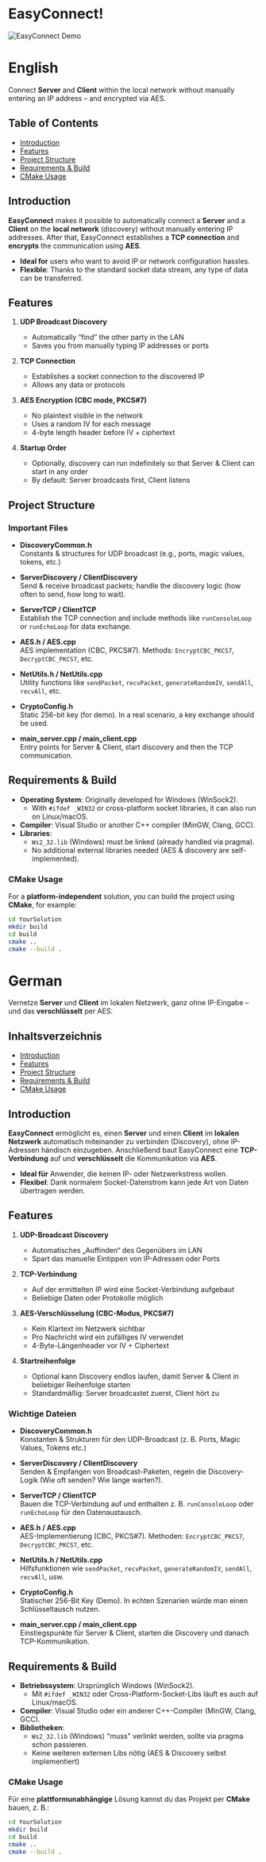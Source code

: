 # EasyConnect!
![EasyConnect Demo](https://i.ibb.co/jHmXpHP/screeni.png)
# English
Connect **Server** and **Client** within the local network without manually entering an IP address – and encrypted via AES.

## Table of Contents
- [Introduction](#introduction)
- [Features](#features)
- [Project Structure](#project-structure)
- [Requirements & Build](#requirements--build)
- [CMake Usage](#cmake-usage)

## Introduction
**EasyConnect** makes it possible to automatically connect a **Server** and a **Client** on the **local network** (discovery) without manually entering IP addresses. After that, EasyConnect establishes a **TCP connection** and **encrypts** the communication using **AES**.

- **Ideal for** users who want to avoid IP or network configuration hassles.  
- **Flexible**: Thanks to the standard socket data stream, any type of data can be transferred.

## Features

1. **UDP Broadcast Discovery**  
   - Automatically “find” the other party in the LAN  
   - Saves you from manually typing IP addresses or ports

2. **TCP Connection**  
   - Establishes a socket connection to the discovered IP  
   - Allows any data or protocols

3. **AES Encryption (CBC mode, PKCS#7)**  
   - No plaintext visible in the network  
   - Uses a random IV for each message  
   - 4-byte length header before IV + ciphertext

4. **Startup Order**  
   - Optionally, discovery can run indefinitely so that Server & Client can start in any order  
   - By default: Server broadcasts first, Client listens

## Project Structure

### Important Files

- **DiscoveryCommon.h**  
  Constants & structures for UDP broadcast (e.g., ports, magic values, tokens, etc.)

- **ServerDiscovery / ClientDiscovery**  
  Send & receive broadcast packets; handle the discovery logic (how often to send, how long to wait).

- **ServerTCP / ClientTCP**  
  Establish the TCP connection and include methods like `runConsoleLoop` or `runEchoLoop` for data exchange.

- **AES.h / AES.cpp**  
  AES implementation (CBC, PKCS#7). Methods: `EncryptCBC_PKCS7`, `DecryptCBC_PKCS7`, etc.

- **NetUtils.h / NetUtils.cpp**  
  Utility functions like `sendPacket`, `recvPacket`, `generateRandomIV`, `sendAll`, `recvAll`, etc.

- **CryptoConfig.h**  
  Static 256-bit key (for demo). In a real scenario, a key exchange should be used.

- **main_server.cpp / main_client.cpp**  
  Entry points for Server & Client, start discovery and then the TCP communication.

## Requirements & Build

- **Operating System**: Originally developed for Windows (WinSock2).  
  - With `#ifdef _WIN32` or cross-platform socket libraries, it can also run on Linux/macOS.
- **Compiler**: Visual Studio or another C++ compiler (MinGW, Clang, GCC).  
- **Libraries**:  
  - `Ws2_32.lib` (Windows) must be linked (already handled via pragma).  
  - No additional external libraries needed (AES & discovery are self-implemented).

### CMake Usage

For a **platform-independent** solution, you can build the project using **CMake**, for example:
```bash
cd YourSolution
mkdir build
cd build
cmake ..
cmake --build .
```
# German
Vernetze **Server** und **Client** im lokalen Netzwerk, ganz ohne IP-Eingabe – und das **verschlüsselt** per AES.


## Inhaltsverzeichnis
- [Introduction](#introduction)
- [Features](#features)
- [Project Structure](#project-structure)
- [Requirements & Build](#requirements--build)
- [CMake Usage](#cmake-usage)


## Introduction
**EasyConnect** ermöglicht es, einen **Server** und einen **Client** im **lokalen Netzwerk** automatisch miteinander zu verbinden (Discovery), ohne IP-Adressen händisch einzugeben. Anschließend baut EasyConnect eine **TCP-Verbindung** auf und **verschlüsselt** die Kommunikation via **AES**.

- **Ideal für** Anwender, die keinen IP- oder Netzwerkstress wollen.  
- **Flexibel**: Dank normalem Socket-Datenstrom kann jede Art von Daten übertragen werden.

## Features

1. **UDP-Broadcast Discovery**  
   - Automatisches „Auffinden“ des Gegenübers im LAN  
   - Spart das manuelle Eintippen von IP-Adressen oder Ports

2. **TCP-Verbindung**  
   - Auf der ermittelten IP wird eine Socket-Verbindung aufgebaut  
   - Beliebige Daten oder Protokolle möglich

3. **AES-Verschlüsselung (CBC-Modus, PKCS#7)**  
   - Kein Klartext im Netzwerk sichtbar  
   - Pro Nachricht wird ein zufälliges IV verwendet  
   - 4-Byte-Längenheader vor IV + Ciphertext

4. **Startreihenfolge**  
   - Optional kann Discovery endlos laufen, damit Server & Client in beliebiger Reihenfolge starten  
   - Standardmäßig: Server broadcastet zuerst, Client hört zu
### Wichtige Dateien

- **DiscoveryCommon.h**  
  Konstanten & Strukturen für den UDP-Broadcast (z. B. Ports, Magic Values, Tokens etc.)  

- **ServerDiscovery / ClientDiscovery**  
  Senden & Empfangen von Broadcast-Paketen, regeln die Discovery-Logik (Wie oft senden? Wie lange warten?).

- **ServerTCP / ClientTCP**  
  Bauen die TCP-Verbindung auf und enthalten z. B. `runConsoleLoop` oder `runEchoLoop` für den Datenaustausch.

- **AES.h / AES.cpp**  
  AES-Implementierung (CBC, PKCS#7). Methoden: `EncryptCBC_PKCS7`, `DecryptCBC_PKCS7`, etc.

- **NetUtils.h / NetUtils.cpp**  
  Hilfsfunktionen wie `sendPacket`, `recvPacket`, `generateRandomIV`, `sendAll`, `recvAll`, usw.

- **CryptoConfig.h**  
  Statischer 256-Bit Key (Demo). In echten Szenarien würde man einen Schlüsseltausch nutzen.

- **main_server.cpp / main_client.cpp**  
  Einstiegspunkte für Server & Client, starten die Discovery und danach TCP-Kommunikation.

## Requirements & Build

- **Betriebssystem**: Ursprünglich Windows (WinSock2).  
  - Mit `#ifdef _WIN32` oder Cross-Platform-Socket-Libs läuft es auch auf Linux/macOS.
- **Compiler**: Visual Studio oder ein anderer C++-Compiler (MinGW, Clang, GCC).  
- **Bibliotheken**:  
  - `Ws2_32.lib` (Windows) "muss" verlinkt werden, sollte via pragma schon passieren.  
  - Keine weiteren externen Libs nötig (AES & Discovery selbst implementiert)

### CMake Usage

Für eine **plattformunabhängige** Lösung kannst du das Projekt per **CMake** bauen, z. B.:

```bash
cd YourSolution
mkdir build
cd build
cmake ..
cmake --build .
```
